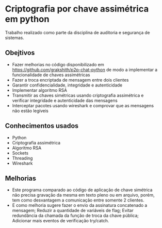 # Criptografia por chave assimétrica em python
 
  Trabalho realizado como parte da disciplina de auditoria e segurança de sistemas.
 
## Obejtivos
* Fazer melhorias no código disponibilizado em https://github.com/grakshith/p2p-chat-python de modo a implementar a funcionalidade de chaves assimétricas
* Fazer a troca encriptada de mensagem entre dois clientes
* Garantir confidencialidade, integridade e autenticidade
* Implementar algoritmo RSA
* Transmitir as chaves simétricas usando criptografia assimétrica e verificar integridade e autenticidade das mensagens
* Interceptar pacotes usando wireshark e comprovar que as mensagens não estão legíveis   
  
## Conhecimentos usados
* Python
* Criptografia assimétrica
* Algoritmo RSA
* Sockets 
* Threading
* Wireshark

## Melhorias
* Este programa comparado ao código de aplicação de chave simétrica não precisa gravação da mesma em texto pleno ou em arquivo, porém, tem como desvantagem a comunicação entre somente 2 clientes.
* E como melhoria sugere fazer o envio da assinatura concatenado a mensagem; Reduzir a quantidade de variáveis de flag; Evitar redundância da chamada da função de troca da chave pública; Adicionar mais eventos de verificação try/catch.
